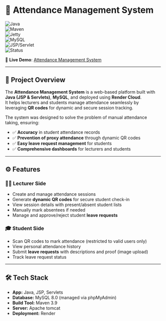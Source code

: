 # 📌 Attendance Management System

![Java](https://img.shields.io/badge/Java-17-red)  
![Maven](https://img.shields.io/badge/Maven-3.9-blue)  
![Jetty](https://img.shields.io/badge/Jetty-11.0.15-orange)  
![MySQL](https://img.shields.io/badge/MySQL-8.0-green)  
![JSP/Servlet](https://img.shields.io/badge/JSP-Servlet-yellow)  
![Status](https://img.shields.io/badge/Deployed-Live-brightgreen)  

🚀 **Live Demo**: [Attendance Management System](https://attendance-management-system-1-aqnx.onrender.com)  

---

## 📖 Project Overview  
The **Attendance Management System** is a web-based platform built with **Java (JSP & Servlets)**, **MySQL**, and deployed using **Render Cloud**.  
It helps lecturers and students manage attendance seamlessly by leveraging **QR codes** for dynamic and secure session tracking.  

The system was designed to solve the problem of manual attendance taking, ensuring:  
- ✅ **Accuracy** in student attendance records  
- ✅ **Prevention of proxy attendance** through dynamic QR codes  
- ✅ **Easy leave request management** for students  
- ✅ **Comprehensive dashboards** for lecturers and students  

---

## ⚙️ Features  

### 👩‍🏫 Lecturer Side  
- Create and manage attendance sessions  
- Generate **dynamic QR codes** for secure student check-in  
- View session details with present/absent student lists  
- Manually mark absentees if needed  
- Manage and approve/reject student **leave requests**  

### 🎓 Student Side  
- Scan QR codes to mark attendance (restricted to valid users only)  
- View personal attendance history  
- Submit **leave requests** with descriptions and proof (image upload)  
- Track leave request status  

---

## 🛠️ Tech Stack  

- **App:** Java, JSP, Servlets  
- **Database:** MySQL 8.0 (managed via phpMyAdmin)  
- **Build Tool:** Maven 3.9  
- **Server:** Apache tomcat  
- **Deployment:** Render   




